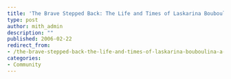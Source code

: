 ```yaml
---
title: 'The Brave Stepped Back: The Life and Times of Laskarina Bouboulina. A Film by April Householder'
type: post
author: mith_admin
description: ""
published: 2006-02-22
redirect_from: 
- /the-brave-stepped-back-the-life-and-times-of-laskarina-bouboulina-a-film-by-april-householder-2/
categories:
- Community
---
```

